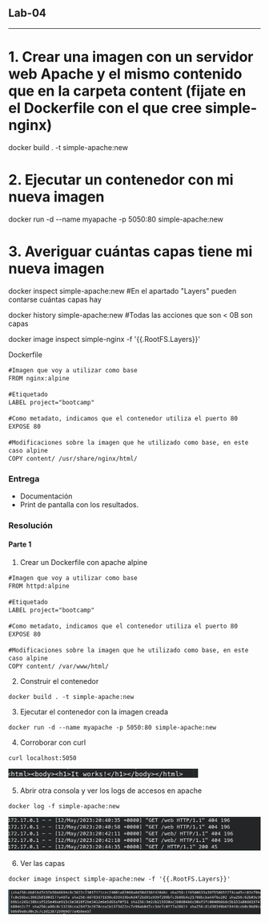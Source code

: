 ## Lab-04
---

# 1. Crear una imagen con un servidor web Apache y el mismo contenido que en la carpeta content (fijate en el Dockerfile con el que cree simple-nginx)
docker build . -t simple-apache:new

# 2. Ejecutar un contenedor con mi nueva imagen
docker run -d --name myapache -p 5050:80 simple-apache:new

# 3. Averiguar cuántas capas tiene mi nueva imagen
docker inspect simple-apache:new #En el apartado "Layers" pueden contarse cuántas capas hay

docker history simple-apache:new #Todas las acciones que son < 0B son capas

docker image inspect simple-nginx -f '{{.RootFS.Layers}}'


Dockerfile

```
#Imagen que voy a utilizar como base
FROM nginx:alpine

#Etiquetado
LABEL project="bootcamp"

#Como metadato, indicamos que el contenedor utiliza el puerto 80
EXPOSE 80

#Modificaciones sobre la imagen que he utilizado como base, en este caso alpine
COPY content/ /usr/share/nginx/html/
```

### Entrega
- Documentación
- Print de pantalla con los resultados.

### Resolución

#### Parte 1

1. Crear un Dockerfile con apache alpine 

```
#Imagen que voy a utilizar como base
FROM httpd:alpine

#Etiquetado
LABEL project="bootcamp"

#Como metadato, indicamos que el contenedor utiliza el puerto 80
EXPOSE 80

#Modificaciones sobre la imagen que he utilizado como base, en este caso alpine
COPY content/ /var/www/html/

```

2. Construir el contenedor

```
docker build . -t simple-apache:new

```

3. Ejecutar el contenedor con la imagen creada

```
docker run -d --name myapache -p 5050:80 simple-apache:new

```
4. Corroborar con curl

```
curl localhost:5050

```
![dockercurl](img/img2.png)

5. Abrir otra consola y ver los logs de accesos en apache

```
docker log -f simple-apache:new

```
![dockercurl](img/img3.png)


6. Ver las capas 

```
docker image inspect simple-apache:new -f '{{.RootFS.Layers}}'

```
![dockerinsect](img/img1.png)



